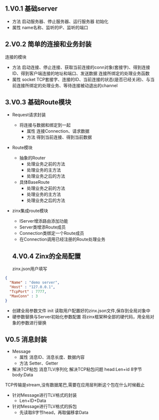 <!--
 * @Author: 光城
 * @Date: 2020-10-22 15:24:14
 * @LastEditors: 光城
 * @LastEditTime: 2020-10-27 08:22:15
 * @Description:
 * @FilePath: \Zinx_Learning\Readme.md
-->
## 1.V0.1 基础server
- 方法
启动服务器、停止服务器、运行服务器
初始化
- 属性
name名称、监听的IP、监听的端口

## 2.V0.2 简单的连接和业务封装
连接的模块
- 方法
启动连接、停止连接、获取当前连接的conn对象(套接字)、得到连接ID、得到客户端连接的地址和端口、发送数据
连接所绑定的处理业务函数
- 属性
socket TCP套接字、连接的ID、当前连接的状态(是否已经关闭)、与当前连接所绑定的处理业务、等待连接被动退出的channel

## 3.V0.3 基础Route模块

- Request请求封装
  - 将连接与数据和绑定到一起
    - 属性
    连接Connection、请求数据
    - 方法
    得到当前连接、得到当前数据
- Route模块
  - 抽象的Router
    - 处理业务之前的方法
    - 处理业务的主方法
    - 处理业务之后的方法
  - 具体BaseRoute
    - 处理业务之前的方法
    - 处理业务的主方法
    - 处理业务之后的方法
- zinx集成route模块
  - IServer增添路由添加功能
  - Server类增添Route成员
  - Connection类绑定一个Route成员
  - 在Connection调用已经注册的Route处理业务

  ## 4.V0.4 Zinx的全局配置

  zinx.json用户填写

```json
{
  "Name" : "demo server",
  "Host" : "127.0.0.1",
  "TcpPort" : 7777,
  "MaxConn" : 3
}
```
  - 创建全局参数文件
  init 读取用户配置好的zinx.json文件,保存到全局对象中
  - 硬参数替换与Server初始化参数配置
  将zinx框架种全部的硬代码，用全局对象的参数进行替换

## V0.5 消息封装

- Message
  - 属性
  消息ID、消息长度、数据内容
  - 方法
  Setter、Getter
- 解决TCP粘包
消息TLV序列化 解决TCP粘包问题
head:Len+id 8字节
body:Data

TCP传输是stream,没有数据尾巴,需要在应用层判断这个包在什么时候截止
  - 针对Message进行TLV格式的封装
    - Len+ID+Data
  - 针对Message进行TLV格式的拆包
    - 先读取8字节head，再取偏移拿Data
